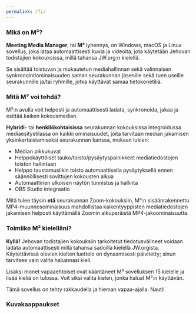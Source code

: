```yaml
---
permalink: /fi/
---
```

  
### Mikä on M³?

**Meeting Media Manager**, tai **M³** lyhennys, on Windows, macOS ja Linux sovellus, joka lataa automaattisesti kuvia ja videoita, jota käytetään Jehovan todistajien kokouksissa, millä tahansa JW.org:n kielellä.

Se sisältää toistuvan ja mukautetun mediahallinnan sekä valinnaisen synkronointiominaisuuden saman seurakunnan jäsenille sekä tuen useille seurakunnille ja/tai ryhmille, jotka käyttävät samaa tietokonetiliä.

### Mitä M³ voi tehdä?

M³:n avulla voit helposti ja automaattisesti ladata, synkronoida, jakaa ja esittää kaiken kokousmedian.

**Hybridi-** tai **henkilökohtaisissa** seurakunnan kokouksissa integroidussa mediaesitystilassa on kaikki ominaisuudet, joita tarvitaan median jakamisen yksinkertaistamiseksi seurakunnan kanssa, mukaan lukien:

- Median pikkukuvat
- Helppokäyttöiset tauko/toisto/pysäytyspainikkeet mediatiedostojen toiston hallintaan
- Helppo taustamusiikin toisto automaattisella pysäytyksellä ennen säännöllisesti sovittujen kokousten alkua
- Automaattinen ulkoisen näytön tunnistus ja hallinta
- OBS Studio integraatio

Mitä tulee täysin **etä** seurakunnan Zoom-kokouksiin, M³:n sisäänrakennettu MP4-muunnosominaisuus mahdollistaa kaikentyyppisten mediatiedostojen jakamisen helposti käyttämällä Zoomin alkuperäistä MP4-jakoominaisuutta.

### Toimiiko M³ kielelläni?

**Kyllä!** Jehovan todistajien kokouksiin tarkoitetut tiedotusvälineet voidaan ladata automaattisesti millä tahansa sadoilla kielellä JW.orgista. Käytettävissä olevien kielten luettelo on dynaamisesti päivitetty; sinun tarvitsee vain valita haluamasi kieli.

Lisäksi monet vapaaehtoiset ovat kääntäneet M³ sovelluksen 15 kielelle ja lisää kieliä on tulossa. Voit siksi valita kielen, jonka haluat M³:n käyttävän.

Tämä sovellus on tehty rakkaudella ja hieman vapaa-ajalla. Nauti!

### Kuvakaappaukset
